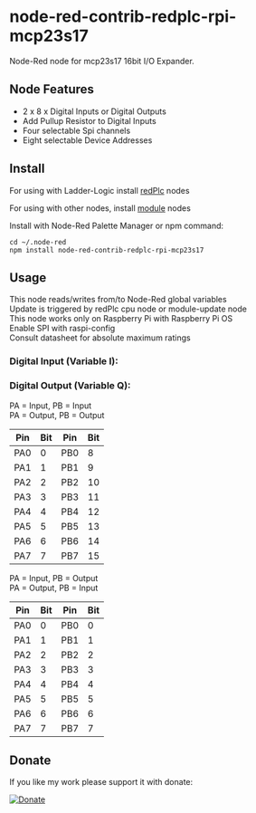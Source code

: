 # node-red-contrib-redplc-rpi-mcp23s17

Node-Red node for mcp23s17 16bit I/O Expander.<br>

## Node Features
- 2 x 8 x Digital Inputs or Digital Outputs
- Add Pullup Resistor to Digital Inputs
- Four selectable Spi channels
- Eight selectable Device Addresses

## Install

For using with Ladder-Logic install
[redPlc](https://www.npmjs.com/package/node-red-contrib-redplc) nodes

For using with other nodes, install
[module](https://www.npmjs.com/package/node-red-contrib-redplc-module) nodes

Install with Node-Red Palette Manager or npm command:
```
cd ~/.node-red
npm install node-red-contrib-redplc-rpi-mcp23s17
```
## Usage
This node reads/writes from/to Node-Red global variables<br>
Update is triggered by redPlc cpu node or module-update node<br>
This node works only on Raspberry Pi with Raspberry Pi OS<br>
Enable SPI with raspi-config<br>
Consult datasheet for absolute maximum ratings<br>

### Digital Input (Variable I):
### Digital Output (Variable Q):

PA = Input, PB = Input<br>
PA = Output, PB = Output<br>

|Pin|Bit|Pin|Bit|
|---|---|---|---|
|PA0|0|PB0|8|
|PA1|1|PB1|9|
|PA2|2|PB2|10|
|PA3|3|PB3|11|
|PA4|4|PB4|12|
|PA5|5|PB5|13|
|PA6|6|PB6|14|
|PA7|7|PB7|15|

PA = Input, PB = Output<br>
PA = Output, PB = Input<br>

|Pin|Bit|Pin|Bit|
|---|---|---|---|
|PA0|0|PB0|0|
|PA1|1|PB1|1|
|PA2|2|PB2|2|
|PA3|3|PB3|3|
|PA4|4|PB4|4|
|PA5|5|PB5|5|
|PA6|6|PB6|6|
|PA7|7|PB7|7|

## Donate
If you like my work please support it with donate:

[![Donate](https://img.shields.io/badge/Donate-PayPal-green.svg)](https://www.paypal.com/cgi-bin/webscr?cmd=_s-xclick&hosted_button_id=ZDRCZBQFWV3A6)

